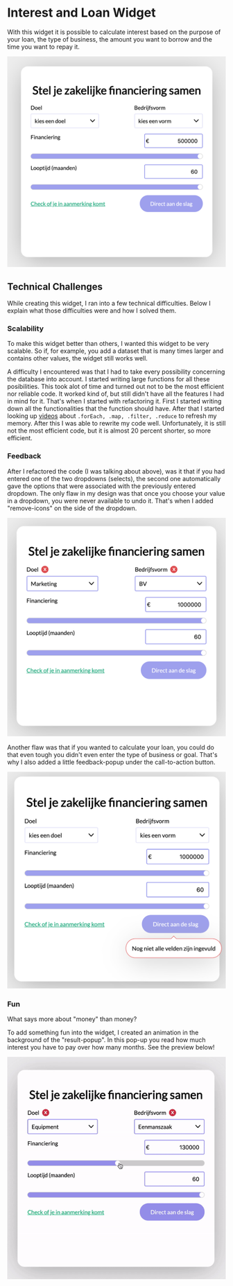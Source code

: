 # Interest and Loan Widget

With this widget it is possible to calculate interest based on the purpose of your loan, the type of business, the amount you want to borrow and the time you want to repay it.

<img src="https://github.com/muise001/React-Widget/blob/master/widget.png" alt="First view of the widget"/>

## Technical Challenges
While creating this widget, I ran into a few technical difficulties. Below I explain what those difficulties were and how I solved them.

### Scalability
To make this widget better than others, I wanted this widget to be very scalable. So if, for example, you add a dataset that is many times larger and contains other values, the widget still works well.

A difficulty I encountered was that I had to take every possibility concerning the database into account. I started writing large functions for all these posibilities. This took alot of time and turned out not to be the most efficient nor reliable code. It worked kind of, but still didn't have all the features I had in mind for it. That's when I started with refactoring it. First I started writing down all the functionalities that the function should have. After that I started looking up [videos](https://www.youtube.com/watch?v=rRgD1yVwIvE&t=642s) about `.forEach, .map, .filter, .reduce` to refresh my memory. After this I was able to rewrite my code well. Unfortunately, it is still not the most efficient code, but it is almost 20 percent shorter, so more efficient.

### Feedback
After I refactored the code (I was talking about above), was it that if you had entered one of the two dropdowns (selects), the second one automatically gave the options that were associated with the previously entered dropdown. The only flaw in my design was that once you choose your value in a dropdown, you were never available to undo it. That's when I added "remove-icons" on the side of the dropdown. 

<img src="https://github.com/muise001/React-Widget/blob/master/optionality%20to%20delete.png" alt="Remove value button"/>

Another flaw was that if you wanted to calculate your loan, you could do that even tough you didn't even enter the type of business or goal. That's why I also added a little feedback-popup under the call-to-action button.

<img src="https://github.com/muise001/React-Widget/blob/master/feedback.png" alt="Feedback to premature call-to-action"/>

### Fun
What says more about "money" than money? 

To add something fun into the widget, I created an animation in the background of the "result-popup". In this pop-up you read how much interest you have to pay over how many months. See the preview below!

<img src="https://github.com/muise001/React-Widget/blob/master/makeItRain.gif" alt="Fun feedback"/>



